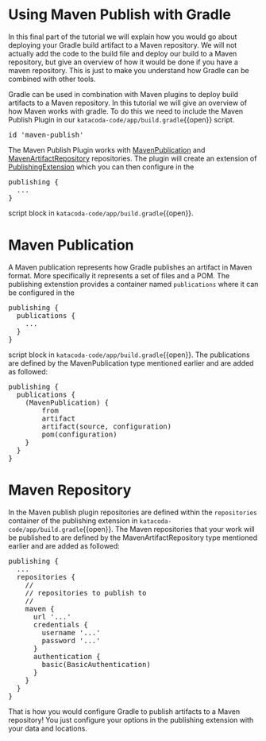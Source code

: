 # Using Maven Publish with Gradle
In this final part of the tutorial we will explain how you would go about deploying your Gradle build artifact to a Maven repository. We will not actually add the code to the build file and deploy our build to a Maven repository, but give an overview of how it would be done if you have a maven repository. This is just to make you understand how Gradle can be combined with other tools.

Gradle can be used in combination with Maven plugins to deploy build artifacts to a Maven repository. In this tutorial we will give an overview of how Maven works with gradle. To do this we need to include the Maven Publish Plugin in our `katacoda-code/app/build.gradle`{{open}} script.

<pre class="file" data-filename="./katacoda-code/app/build.gradle" data-target="insert"  data-marker="// add maven-publish">
id 'maven-publish'
</pre>

The Maven Publish Plugin works with [MavenPublication](https://docs.gradle.org/current/dsl/org.gradle.api.publish.maven.MavenPublication.html) and [MavenArtifactRepository](https://docs.gradle.org/current/dsl/org.gradle.api.artifacts.repositories.MavenArtifactRepository.html) repositories. The plugin will create an extension of [PublishingExtension](https://docs.gradle.org/current/dsl/org.gradle.api.publish.PublishingExtension.html) which you can then configure in the
<pre>
publishing {
  ...
}
</pre>

script block in `katacoda-code/app/build.gradle`{{open}}.


# Maven Publication
A Maven publication represents how Gradle publishes an artifact in Maven format. More specifically it represents a set of files and a POM. The publishing extenstion provides a container named `publications` where it can be configured in the
<pre>
publishing {
  publications {
    ...
  }
}
</pre>

script block in `katacoda-code/app/build.gradle`{{open}}. The publications are defined by the MavenPublication type mentioned earlier and are added as followed:
<pre>
publishing {
  publications {
    <publication-name>(MavenPublication) {
        from <software-component>
        artifact <artifact-generating-task>
        artifact(source, configuration)
        pom(configuration)
    }
  }
}
</pre>



# Maven Repository
In the Maven publish plugin repositories are defined within the `repositories` container of the publishing extension in `katacoda-code/app/build.gradle`{{open}}. The Maven repositories that your work will be published to are defined by the MavenArtifactRepository type mentioned earlier and are added as followed:
<pre>
publishing {
  ...
  repositories {
    //
    // repositories to publish to
    //
    maven {
      url '...'
      credentials {
        username '...'
        password '...'
      }
      authentication {
        basic(BasicAuthentication)
      }
    }
  }
}
</pre>

That is how you would configure Gradle to publish artifacts to a Maven repository! You just configure your options in the publishing extension with your data and locations.
